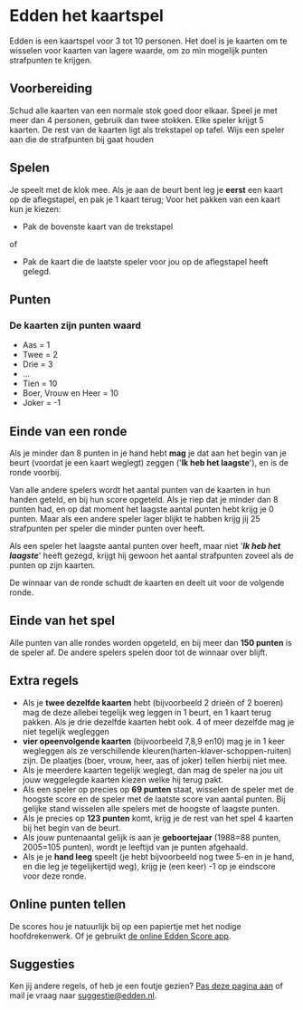 # Edden het kaartspel

Edden is een kaartspel voor 3 tot 10 personen. Het doel is je kaarten om te wisselen voor kaarten van lagere waarde, om zo min mogelijk punten strafpunten te krijgen.

## Voorbereiding

Schud alle kaarten van een normale stok goed door elkaar. Speel je met meer dan 4 personen, gebruik dan twee stokken. Elke speler krijgt 5 kaarten. De rest van de kaarten ligt als trekstapel op tafel. Wijs een speler aan die de strafpunten bij gaat houden

## Spelen

Je speelt met de klok mee. Als je aan de beurt bent leg je **eerst** een kaart op de aflegstapel, en pak je 1 kaart terug;
Voor het pakken van een kaart kun je kiezen:

- Pak de bovenste kaart van de trekstapel

of

- Pak de kaart die de laatste speler voor jou op de aflegstapel heeft gelegd.

## Punten

### De kaarten zijn punten waard

- Aas = 1
- Twee = 2
- Drie = 3
- ...
- Tien = 10
- Boer, Vrouw en Heer = 10
- Joker = -1

## Einde van een ronde

Als je minder dan 8 punten in je hand hebt **mag** je dat aan het begin van je
beurt (voordat je een kaart weglegt) zeggen ('**Ik heb het laagste**'), en is de ronde voorbij.

Van alle andere spelers wordt het aantal punten van de kaarten in hun handen geteld, en bij hun score opgeteld.
Als je riep dat je minder dan 8 punten had, en op dat moment het laagste aantal punten hebt krijg je 0
punten. Maar als een andere speler lager blijkt te habben krijg jij 25 strafpunten per speler die minder punten over heeft.

Als een speler het laagste aantal punten over heeft, maar niet '***Ik heb het laagste***' heeft gezegd, krijgt hij gewoon het aantal strafpunten zoveel als de punten op zijn kaarten.

De winnaar van de ronde schudt de kaarten en deelt uit voor de volgende ronde.

## Einde van het spel

Alle punten van alle rondes worden opgeteld, en bij meer dan **150 punten** is de speler af.
De andere spelers spelen door tot de winnaar over blijft.

## Extra regels

- Als je **twee dezelfde kaarten** hebt (bijvoorbeeld 2 drieën of 2 boeren) mag de deze allebei tegelijk weg leggen in 1 beurt, en 1 kaart terug pakken. Als je drie dezelfde kaarten hebt ook. 4 of meer dezelfde mag je niet tegelijk wegleggen  
- **vier opeenvolgende kaarten** (bijvoorbeeld 7,8,9 en10) mag je in 1 keer wegleggen als ze verschillende kleuren(harten-klaver-schoppen-ruiten) zijn. De plaatjes (boer, vrouw, heer, aas of joker) tellen hierbij niet mee.
- Als je meerdere kaarten tegelijk weglegt, dan mag de speler na jou uit jouw weggelegde kaarten kiezen welke hij terug pakt.
- Als een speler op precies op **69 punten** staat, wisselen de speler met de hoogste score en de speler met de laatste score van aantal punten. Bij gelijke stand wisselen alle spelers met de hoogste of laagste punten.
- Als je precies op **123 punten** komt, krijg je de rest van het spel 4 kaarten bij het begin van de beurt.
- Als jouw puntenaantal gelijk is aan je **geboortejaar** (1988=88 punten, 2005=105 punten), wordt je leeftijd van je punten afgehaald.
- Als je je **hand leeg** speelt (je hebt bijvoorbeeld nog twee 5-en in je hand, en die leg je tegelijkertijd weg), krijg je (een keer) -1 op je eindscore voor deze ronde.

## Online punten tellen

De scores hou je natuurlijk bij op een papiertje met het nodige hoofdrekenwerk. Of je gebruikt [de online Edden Score app](/score/).
 

## Suggesties

Ken jij andere regels, of heb je een foutje gezien?
<a href="{{ site.github.repository_url }}/edit/main/index.md">Pas deze pagina aan</a>
of mail je vraag naar <a href="mailto:suggestie@edden.nl">suggestie@edden.nl</a>.
